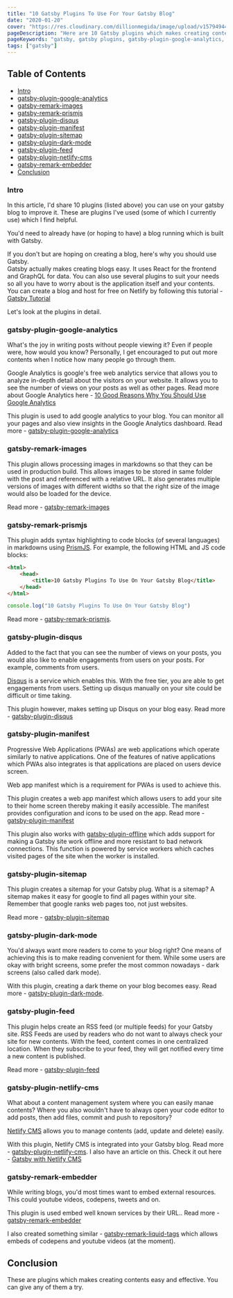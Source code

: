 ```yaml
---
title: "10 Gatsby Plugins To Use For Your Gatsby Blog"
date: "2020-01-20"
cover: "https://res.cloudinary.com/dillionmegida/image/upload/v1579494478/images/blogs_cover/gatsby-plugins_horpoc.jpg"
pageDescription: "Here are 10 Gatsby plugins which makes creating contents easy and effective. Some of them are difficult to configure manually but these plugins have been created to make their implementation easy."
pageKeywords: "gatsby, gatsby plugins, gatsby-plugin-google-analytics, gatsby-remark-images, gatsby-remark-prismjs, gatsby-plugin-disqus, gatsby-plugin-manifest, gatsby-plugin-sitemap, gatsby-plugin-dark-mode, gatsby-plugin-feed, gatsby-plugin-netlify-cms, gatsby-remark-embedder, plugins for gatsby blog"
tags: ["gatsby"]
---
```

## Table of Contents

- [Intro](#intro)
- [gatsby-plugin-google-analytics](#google-analytics)
- [gatsby-remark-images](#remark-images)
- [gatsby-remark-prismjs](#prismjs)
- [gatsby-plugin-disqus](#disqus)
- [gatsby-plugin-manifest](#manifest)
- [gatsby-plugin-sitemap](#sitemap)
- [gatsby-plugin-dark-mode](#dark-mode)
- [gatsby-plugin-feed](#feed)
- [gatsby-plugin-netlify-cms](#netlify-cms)
- [gatsby-remark-embedder](#embedder)
- [Conclusion](#conclusion)

<h3>
    <a class='offset_link' id='intro' name='intro'></a>
    Intro
</h3>

In this article, I'd share 10 plugins (listed above) you can use on your gatsby blog to improve it. These are plugins I've used (some of which I currently use) which I find helpful.

You'd need to already have (or hoping to have) a blog running which is built with Gatsby.

If you don't but are hoping on creating a blog, here's why you should use Gatsby.<br/>
Gatsby actually makes creating blogs easy. It uses React for the frontend and GraphQL for data. You can also use several plugins to suit your needs so all you have to worry about is the application itself and your contents. You can create a blog and host for free on Netlify by following this tutorial - [Gatsby Tutorial](https://www.gatsbyjs.org/tutorial/part-zero/)

Let's look at the plugins in detail.

<h3>
    <a class='offset_link' id='google-analytics' name='google-analytics'></a>
    gatsby-plugin-google-analytics
</h3>

What's the joy in writing posts without people viewing it? Even if people were, how would you know? Personally, I get encouraged to put out more contents when I notice how many people go through them.

Google Analytics is google's free web analytics service that allows you to analyze in-depth detail about the visitors on your website. It allows you to see the number of views on your posts as well as other pages. Read more about Google Analytics here - [10 Good Reasons Why You Should Use Google Analytics](https://medium.com/@dineshsem/10-good-reasons-why-you-should-use-google-analytics-699f10194834)

This plugin is used to add google analytics to your blog. You can monitor all your pages and also view insights in the Google Analytics dashboard. Read more - [gatsby-plugin-google-analytics](https://www.gatsbyjs.org/packages/gatsby-plugin-google-analytics)
<h3>
    <a class='offset_link' id='remark-images' name='remark-images'></a>
    gatsby-remark-images
</h3>

This plugin allows processing images in markdowns so that they can be used in production build. This allows images to be stored in same folder with the post and referenced with a relative URL. It also generates multiple versions of images with different widths so that the right size of the image would also be loaded for the device.

Read more - [gatsby-remark-images](https://www.gatsbyjs.org/packages/gatsby-remark-images/)

<h3>
    <a class='offset_link' id='prismjs' name='prismjs'></a>
    gatsby-remark-prismjs    
</h3>

This plugin adds syntax highlighting to code blocks (of several languages) in markdowns using [PrismJS](http://prismjs.com/). For example, the following HTML and JS code blocks:
```html
<html>
    <head>
        <title>10 Gatsby Plugins To Use On Your Gatsby Blog</title>
    </head>
</html>
```
```javascript
console.log("10 Gatsby Plugins To Use On Your Gatsby Blog")
```
Read more - [gatsby-remark-prismjs](https://www.gatsbyjs.org/packages/gatsby-remark-prismjs/).

<h3>
    <a class='offset_link' id='disqus' name='disqus'></a>
    gatsby-plugin-disqus
</h3>

Added to the fact that you can see the number of views on your posts, you would also like to enable engagements from users on your posts. For example, comments from users.

[Disqus](https://disqus.com) is a service which enables this. With the free tier, you are able to get  engagements from users. Setting up disqus manually on your site could be difficult or time taking.

This plugin however, makes setting up Disqus on your blog easy.  Read more - [gatsby-plugin-disqus](https://www.gatsbyjs.org/packages/gatsby-plugin-disqus/)

<h3>
    <a class='offset_link' id='manifest' name='manifest'></a>
    gatsby-plugin-manifest
</h3>

Progressive Web Applications (PWAs) are web applications which operate similarly to native applications. One of the features of native applications which PWAs also integrates is that applications are placed on users device screen.

Web app manifest which is a requirement for PWAs is used to achieve this.

This plugin creates a web app manifest which allows users to add your site to their home screen thereby making it easily accessible. The manifest provides configuration and icons to be used on the app. Read more - [gatsby-plugin-manifest](https://www.gatsbyjs.org/packages/gatsby-plugin-manifest/)

This plugin also works with [gatsby-plugin-offline](https://www.gatsbyjs.org/packages/gatsby-plugin-offline/) which adds support for making a Gatsby site work offline and more resistant to bad network connections. This function is powered by service workers which caches visited pages of the site when the worker is installed.

<h3>
    <a class='offset_link' id='sitemap' name='sitemap'></a>
   gatsby-plugin-sitemap
</h3>

This plugin creates a sitemap for your Gatsby plug. What is a sitemap? A sitemap makes it easy for google to find all pages within your site. Remember that google ranks web pages too, not just websites.

Read more -  [gatsby-plugin-sitemap](https://www.gatsbyjs.org/packages/gatsby-plugin-sitemap/)

<h3>
    <a class='offset_link' id='dark-mode' name='dark-mode'></a>
   gatsby-plugin-dark-mode
</h3>

You'd always want more readers to come to your blog right? One means of achieving this is to make reading convenient for them. While some users are okay with bright screens, some prefer the most common nowadays - dark screens (also called dark mode).

With this plugin, creating a dark theme on your blog becomes easy. Read more - [gatsby-plugin-dark-mode](https://www.gatsbyjs.org/packages/gatsby-plugin-dark-mode/).

<h3>
    <a class='offset_link' id='feed' name='feed'></a>
   gatsby-plugin-feed
</h3>

This plugin helps create an RSS feed (or multiple feeds) for your Gatsby site. RSS Feeds are used by readers who do not want to always check your site for new contents. With the feed, content comes in one centralized location. When they subscribe to your feed, they will get notified every time a new content is published.

Read more - [gatsby-plugin-feed](https://www.gatsbyjs.org/packages/gatsby-plugin-feed/)

<h3>
    <a class='offset_link' id='netlify-cms' name='netlify-cms'></a>
   gatsby-plugin-netlify-cms
</h3>

What about a content management system where you can easily manae contents? Where you also wouldn't have to always open your code editor to add posts, then add files, commit and push to repository?

[Netlify CMS](https://www.netlifycms.org/docs/intro/) allows you to manage contents (add, update and delete) easily.

With this plugin, Netlify CMS is integrated into your Gatsby blog. Read more - [gatsby-plugin-netlify-cms](https://www.npmjs.com/package/gatsby-plugin-netlify-cms). I also have an article on this. Check it out here - [Gatsby with Netlify CMS](/p/gatsby-with-netlify-cms/)

<h3>
    <a class='offset_link' id='embedder' name='embedder'></a>
    gatsby-remark-embedder
</h3>

While writing blogs, you'd most times want to embed external resources. This could youtube videos, codepens, tweets and on.

This plugin is used embed well known services by their URL.. Read more - [gatsby-remark-embedder](https://www.gatsbyjs.org/packages/gatsby-remark-embedder/)

I also created something similar - [gatsby-remark-liquid-tags](https://www.gatsbyjs.org/packages/gatsby-remark-liquid-tags/) which allows embeds of codepens and youtube videos (at the moment).

<h2>
    <a class='offset_link' id='conclusion' name='conclusion'></a>
    Conclusion
</h2>
These are plugins which makes creating contents easy and effective. You can give any of them a try.